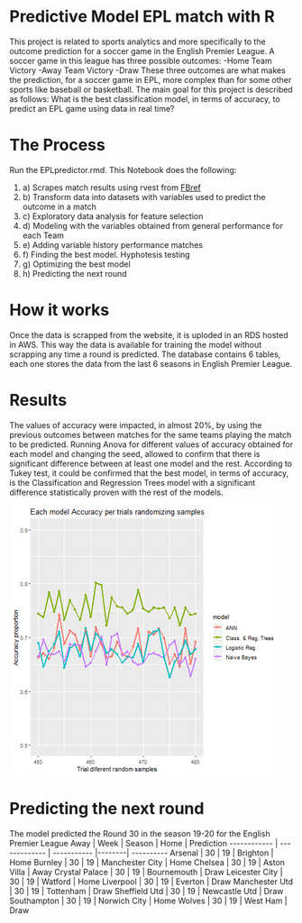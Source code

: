 # **Predictive Model EPL match with R**
This project is related to sports analytics and more specifically to the outcome prediction for a soccer game in the English Premier League. A soccer game in this league has three possible outcomes:
-Home Team Victory
-Away Team Victory
-Draw
These three outcomes are what makes the prediction, for a soccer game in EPL, more complex than for some other sports like baseball or basketball. The main goal for this project is described as follows:
What is the best classification model, in terms of accuracy, to predict an EPL game using data in real time?
# **The Process**
Run the EPLpredictor.rmd. This Notebook does the following: 
1. a) Scrapes match results using rvest from [FBref](https://fbref.com/en/comps/9/schedule/Premier-League-Fixtures)
1. b) Transform data into datasets with variables used to predict the outcome in a match
1. c) Exploratory data analysis for feature selection
1. d) Modeling with the variables obtained from general performance for each Team
1. e) Adding variable history performance matches
1. f) Finding the best model. Hyphotesis testing
1. g) Optimizing the best model
1. h) Predicting the next round
# **How it works**
Once the data is scrapped from the website, it is uploded in an RDS hosted in AWS. This way the data is available for training the model without scrapping any time a round is predicted. The database contains 6 tables, each one stores the data from the last 6 seasons in English Premier League.
# **Results**
The values of accuracy were impacted, in almost 20%, by using the previous outcomes between matches for the same teams playing the match to be predicted.
Running Anova for different values of accuracy obtained for each model and changing the seed, allowed to confirm that there is significant difference between at least one model and the rest.
According to Tukey test, it could be confirmed that the best model, in terms of accuracy, is the Classification and Regression Trees model with a significant difference statistically proven with the rest of the models.

![Accuracy](Accuracy.png)

# **Predicting the next round**
The model predicted the Round 30 in the season 19-20 for the English Premier League
Away         | Week          | Season      | Home   | Prediction
------------ | ------------- | ----------- |--------| ----------
Arsenal | 30 | 19 | Brighton | Home
Burnley | 30 | 19 | Manchester City | Home
Chelsea | 30 | 19 | Aston Villa | Away
Crystal Palace | 30 | 19 | Bournemouth | Draw
Leicester City | 30 | 19 | Watford | Home
Liverpool | 30 | 19 | Everton | Draw
Manchester Utd | 30 | 19 | Tottenham | Draw
Sheffield Utd | 30 | 19 | Newcastle Utd | Draw
Southampton | 30 | 19 | Norwich City | Home
Wolves | 30 | 19 | West Ham | Draw
